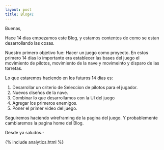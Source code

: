 ```yaml
---
layout: post
title: Blog#1
---
```


Buenas,

Hace 14 dias empezamos este Blog, y estamos contentos de como se estan desarrollando las cosas.

Nuestro primero objetivo fue: Hacer un juego como proyecto. En estos primero 14 dias lo importante
era establecer las bases del juego el movimiento de pilotos, movimiento de la nave y movimeinto y disparo
de las torretas.

Lo que estaremos haciendo en los futuros 14 dias es:
1. Desarrollar un criterio de Seleccion de pilotos para el jugador.
2. Nuevos diseños de la nave.
3. Combinar lo que desarrollamos con la UI del juego
4. Agregar los primeros enemigos.
5. Poner el primer video del juego.

Seguiremos haciendo wireframing de la pagina del juego. Y probablemente cambiaremos
la pagina home del Blog.

Desde ya saludos.-

{% include analytics.html %}
